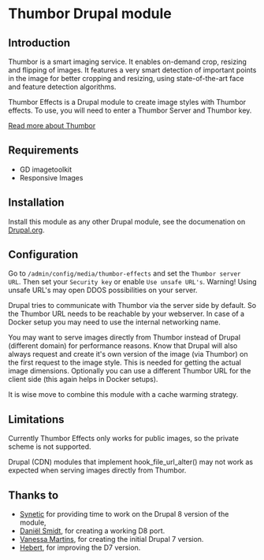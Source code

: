 # Thumbor Drupal module

## Introduction

Thumbor is a smart imaging service. It enables on-demand crop, resizing and
flipping of images. It features a very smart detection of important points in
the image for better cropping and resizing, using state-of-the-art face and
feature detection algorithms.

Thumbor Effects is a Drupal module to create image styles with Thumbor effects.
To use, you will need to enter a Thumbor Server and Thumbor key.

[Read more about Thumbor](http://thumbor.org)

## Requirements

- GD imagetoolkit
- Responsive Images

## Installation

Install this module as any other Drupal module, see the documenation on
[Drupal.org](https://www.drupal.org/docs/user_guide/en/extend-module-install.html).

## Configuration

Go to `/admin/config/media/thumbor-effects` and set the `Thumbor server URL`.
Then set your `Security key` or enable `Use unsafe URL's`. Warning! Using unsafe
URL's may open DDOS possibilities on your server.

Drupal tries to communicate with Thumbor via the server side by default. So the
Thumbor URL needs to be reachable by your webserver. In case of a Docker setup
you may need to use the internal networking name.

You may want to serve images directly from Thumbor instead of Drupal (different
domain) for performance reasons. Know that Drupal will also always request and
create it's own version of the image (via Thumbor) on the first request to the
image style. This is needed for getting the actual image dimensions.
Optionally you can use a different Thumbor URL for the client side (this again
helps in Docker setups).

It is wise move to combine this module with a cache warming strategy.

## Limitations

Currently Thumbor Effects only works for public images, so the private scheme
is not supported.

Drupal (CDN) modules that implement hook_file_url_alter() may not work as
expected when serving images directly from Thumbor.

## Thanks to

* [Synetic](https://www.drupal.org/synetic) for providing time to work on the
  Drupal 8 version of the module,
* [Daniël Smidt](https://www.drupal.org/u/dmsmidt), for creating a working D8
  port.
* [Vanessa Martins](https://www.drupal.org/u/vmartins), for creating the initial
  Drupal 7 version.
* [Hebert](https://www.drupal.org/u/hebertjulio), for improving the D7 version.
